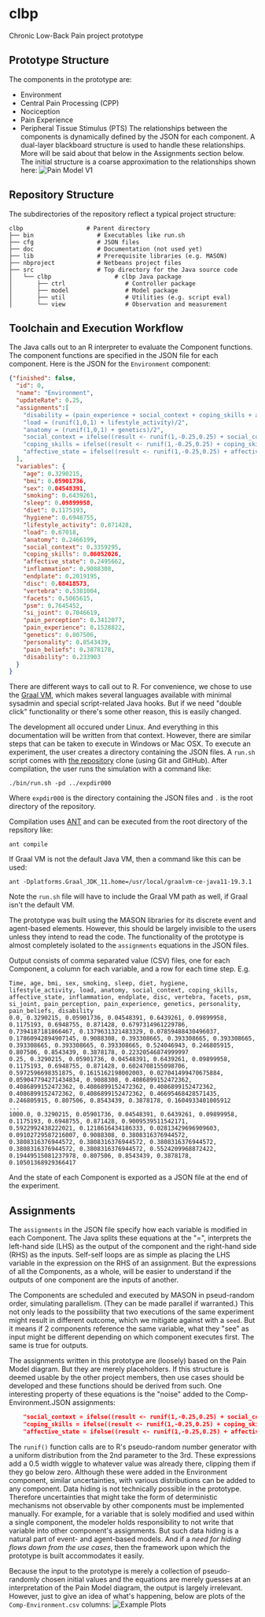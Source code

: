 # clbp
Chronic Low-Back Pain project prototype

## Prototype Structure
The components in the prototype are:
* Environment
* Central Pain Processing (CPP)
* Nociception
* Pain Experience
* Peripheral Tissue Stimulus (PTS)
The relationships between the components is dynamically defined by the JSON for each component. A dual-layer blackboard structure is used to handle these relationships. More will be said about that below in the Assignments section below. The initial structure is a coarse approximation to the relationships shown here:
![Pain Model V1](https://github.com/BioSystemsGroup/clbp/blob/master/doc/pain-model-v1.png "Pain Model V1")


## Repository Structure
The subdirectories of the repository reflect a typical project structure:
```
clbp                  # Parent directory
├── bin                  # Executables like run.sh
├── cfg                  # JSON files
├── doc                  # Documentation (not used yet)
├── lib                  # Prerequisite libraries (e.g. MASON)
├── nbproject            # Netbeans project files
├── src                  # Top directory for the Java source code
│   └── clbp                  # clbp Java package
│       ├── ctrl                 # Controller package
│       ├── model                # Model package
│       ├── util                 # Utilities (e.g. script eval)
│       └── view                 # Observation and measurement
```


## Toolchain and Execution Workflow
The Java calls out to an R interpreter to evaluate the Component functions. The component functions are specified in the JSON file for each component. Here is the JSON for the `Environment` component:
```JSON
{"finished": false,
  "id": 0,
  "name": "Environment",
  "updateRate": 0.25,
  "assignments":[
    "disability = (pain_experience + social_context + coping_skills + affective_state)/4",
    "load = (runif(1,0,1) + lifestyle_activity)/2",
    "anatomy = (runif(1,0,1) + genetics)/2",
    "social_context = ifelse((result <- runif(1,-0.25,0.25) + social_context) <= 0, abs(result), result/2)",
    "coping_skills = ifelse((result <- runif(1,-0.25,0.25) + coping_skills) <= 0, abs(result), result/2)",
    "affective_state = ifelse((result <- runif(1,-0.25,0.25) + affective_state) <= 0, abs(result), result/2)"
  ],
  "variables": {
    "age": 0.3290215,
    "bmi": 0.05901736,
    "sex": 0.04548391,
    "smoking": 0.6439261,
    "sleep": 0.09899958,
    "diet": 0.1175193,
    "hygiene": 0.6948755,
    "lifestyle_activity": 0.871428,
    "load": 0.67018,
    "anatomy": 0.2466199,
    "social_context": 0.3359295,
    "coping_skills": 0.06052026,
    "affective_state": 0.2495662,
    "inflammation": 0.9088308,
    "endplate": 0.2019195,
    "disc": 0.08418573,
    "vertebra": 0.5381004,
    "facets": 0.5065615,
    "psm": 0.7645452,
    "si_joint": 0.7046619,
    "pain_perception": 0.3412077,
    "pain_experience": 0.1528822,
    "genetics": 0.807506,
    "personality": 0.8543439,
    "pain_beliefs": 0.3878178,
    "disability": 0.233903
  }
}
```
There are different ways to call out to R. For convenience, we chose to use the [Graal VM](https://www.graalvm.org/), which makes several languages available with minimal sysadmin and special script-related Java hooks. But if we need "double click" functionality or there's some other reason, this is easily changed.

The development all occured under Linux. And everything in this documentation will be written from that context.  However, there are similar steps that can be taken to execute in Windows or Mac OSX. To execute an experiment, the user creates a directory containing the JSON files. A `run.sh` script comes with [the repository](https://github.com/BioSystemsGroup/clbp) clone (using Git and GitHub). After compilation, the user runs the simulation with a command like:
```
./bin/run.sh -pd ../expdir000
```
Where `expdir000` is the directory containing the JSON files and `.` is the root directory of the repository.

Compilation uses [ANT](https://ant.apache.org/) and can be executed from the root directory of the repsitory like:
```
ant compile
```
If Graal VΜ is not the default Java VM, then a command like this can be used:
```
ant -Dplatforms.Graal_JDK_11.home=/usr/local/graalvm-ce-java11-19.3.1
```
Note the `run.sh` file will have to include the Graal VΜ path as well, if Graal isn't the default VM.

The prototype was built using the MASON libraries for its discrete event and agent-based elements. However, this should be largely invisible to the users unless they intend to read the code. The functionality of the prototype is almost completely isolated to the `assignments` equations in the JSON files.

Output consists of comma separated value (CSV) files, one for each Component, a column for each variable, and a row for each time step. E.g.

```
Time, age, bmi, sex, smoking, sleep, diet, hygiene, lifestyle_activity, load, anatomy, social_context, coping_skills, affective_state, inflammation, endplate, disc, vertebra, facets, psm, si_joint, pain_perception, pain_experience, genetics, personality, pain_beliefs, disability
0.0, 0.3290215, 0.05901736, 0.04548391, 0.6439261, 0.09899958, 0.1175193, 0.6948755, 0.871428, 0.6797314961229786, 0.7394187181866467, 0.1379631321483329, 0.07859488430496037, 0.17860942894907145, 0.9088308, 0.393308665, 0.393308665, 0.393308665, 0.393308665, 0.393308665, 0.393308665, 0.524046943, 0.246805915, 0.807506, 0.8543439, 0.3878178, 0.22320546874999997
0.25, 0.3290215, 0.05901736, 0.04548391, 0.6439261, 0.09899958, 0.1175193, 0.6948755, 0.871428, 0.6024708155098706, 0.5972596698351875, 0.1615162198002003, 0.027041499470675884, 0.059047794271434834, 0.9088308, 0.4086899152472362, 0.4086899152472362, 0.4086899152472362, 0.4086899152472362, 0.4086899152472362, 0.4086899152472362, 0.46695468428571435, 0.246805915, 0.807506, 0.8543439, 0.3878178, 0.1604933401005912
...
1000.0, 0.3290215, 0.05901736, 0.04548391, 0.6439261, 0.09899958, 0.1175193, 0.6948755, 0.871428, 0.9009539511542171, 0.5922992438222021, 0.1218616434186333, 0.02813429696909603, 0.09102729587216007, 0.9088308, 0.3808316376944572, 0.3808316376944572, 0.3808316376944572, 0.3808316376944572, 0.3808316376944572, 0.3808316376944572, 0.5524209968872422, 0.19449515081237978, 0.807506, 0.8543439, 0.3878178, 0.10501368929366417
```
And the state of each Component is exported as a JSON file at the end of the experiment.

## Assignments
The `assignments` in the JSON file specify how each variable is modified in each Component. The Java splits these equations at the "=", interprets the left-hand side (LHS) as the output of the component and the right-hand side (RHS) as the inputs. Self-self loops are as simple as placing the LHS variable in the expression on the RHS of an assignment. But the expressions of all the Components, as a whole, will be easier to understand if the outputs of one component are the inputs of another.

The Components are scheduled and executed by MASON in pseud-random order, simulating parallelism. (They can be made parallel if warranted.) This not only leads to the possibility that two executions of the same experiment might result in different outcome, which we mitigate against with a `seed`. But it means if 2 components reference the same variable, what they "see" as input might be different depending on which component executes first. The same is true for outputs.

The assignments written in this prototype are (loosely) based on the Pain Model diagram. But they are merely placeholders. If this structure is deemed usable by the other project members, then use cases should be developed and these functions should be derived from such. One interesting property of these equations is the "noise" added to the Comp-Environment.JSON assignments:
```JSON
    "social_context = ifelse((result <- runif(1,-0.25,0.25) + social_context) <= 0, abs(result), result/2)",
    "coping_skills = ifelse((result <- runif(1,-0.25,0.25) + coping_skills) <= 0, abs(result), result/2)",
    "affective_state = ifelse((result <- runif(1,-0.25,0.25) + affective_state) <= 0, abs(result), result/2)"
```
The `runif()` function calls are to R's pseudo-random number generator with a uniform distribution from the 2nd parameter to the 3rd. These expressions add a 0.5 width wiggle to whatever value was already there, clipping them if they go below zero. Although these were added in the Environment component, similar uncertainties, with various distributions can be added to any component. Data hiding is not technically possible in the prototype. Therefore uncertainties that might take the form of deterministic mechanisms not observable by other components must be implemented manually. For example, for a variable that is solely modified and used within a single component, the modeler holds responsibility to not write that variable into other component's assignments. But such data hiding is a natural part of event- and agent-based models. And if a *need for hiding flows down from the use cases*, then the framework upon which the prototype is built accommodates it easily.

Because the input to the prototype is merely a collection of pseudo-randomly chosen initial values and the equations are merely guesses at an interpretation of the Pain Model diagram, the output is largely irrelevant. However, just to give an idea of what's happening, below are plots of the `Comp-Environment.csv` columns:
![Example Plots](https://github.com/BioSystemsGroup/clbp/blob/master/doc/example-plots.png "Example Plots")
